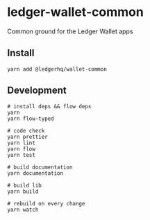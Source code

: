 # ledger-wallet-common

Common ground for the Ledger Wallet apps

## Install

```
yarn add @ledgerhq/wallet-common
```

## Development

```
# install deps && flow deps
yarn
yarn flow-typed

# code check
yarn prettier
yarn lint
yarn flow
yarn test

# build documentation
yarn documentation

# build lib
yarn build

# rebuild on every change
yarn watch
```

